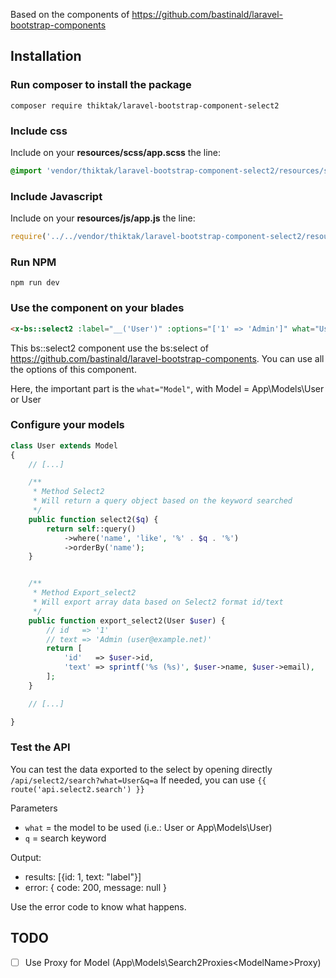 
Based on the components of https://github.com/bastinald/laravel-bootstrap-components


## Installation

### Run composer to install the package

```
composer require thiktak/laravel-bootstrap-component-select2
```

### Include css

Include on your **resources/scss/app.scss** the line:

```css
@import 'vendor/thiktak/laravel-bootstrap-component-select2/resources/scss/select2';
```

### Include Javascript

Include on your **resources/js/app.js** the line:

```javascript
require('../../vendor/thiktak/laravel-bootstrap-component-select2/resources/js/select2');

```

### Run NPM

```
npm run dev
```

### Use the component on your blades


```HTML
<x-bs::select2 :label="__('User')" :options="['1' => 'Admin']" what="User" wire:model.defer="user_id" />
```

This bs::select2 component use the bs:select of https://github.com/bastinald/laravel-bootstrap-components.
You can use all the options of this component.

Here, the important part is the `what="Model"`, with Model = App\Models\User or User


### Configure your models
 
```php
class User extends Model
{
    // [...]

    /**
     * Method Select2
     * Will return a query object based on the keyword searched
     */
    public function select2($q) {
        return self::query()
            ->where('name', 'like', '%' . $q . '%')
            ->orderBy('name');
    }


    /**
     * Method Export_select2
     * Will export array data based on Select2 format id/text
     */
    public function export_select2(User $user) {
        // id   => '1'
        // text => 'Admin (user@example.net)'
        return [
            'id'   => $user->id,
            'text' => sprintf('%s (%s)', $user->name, $user->email),
        ];
    }

    // [...]

}
```

### Test the API
You can test the data exported to the select by opening directly `/api/select2/search?what=User&q=a`
If needed, you can use `{{ route('api.select2.search') }}`

Parameters
- `what` = the model to be used (i.e.: User or App\Models\User)
- `q` = search keyword

Output:
- results: [{id: 1, text: "label"}]
- error: { code: 200, message: null }

Use the error code to know what happens.

## TODO
 
 - [ ] Use Proxy for Model (App\Models\Search2Proxies\<ModelName>Proxy)
